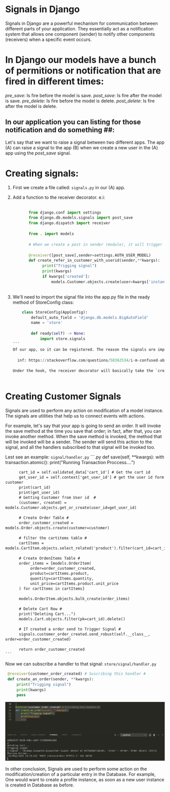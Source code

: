 # Signals in Django #
Signals in Django are a powerful mechanism for communication between different parts of your application. They essentially act as a notification system that allows one component (sender) to notify other components (receivers) when a specific event occurs.

 # In Django our models have a bunch of permitions or notification that are fired in different times:

 *pre_save*: Is fire before the model is save.
 *post_save*: Is fire after the model is save.
 *pre_delete*: Is fire before the model is delete.
 *post_delete*: Is fire after the model is delete.

 ## In our application you can listing for those notification and do something ##:
 Let's say that we want to raise a signal between two different apps. The app (A) can raise a signal to the app (B) when we create a new user in the (A) app using the *post_save* signal.

 # Creating signals: # 
   1.  First we create a file called: `signals.py` in our (A) app.
   2.  Add a function to the receiver decorator.
       e.i:
       ```.py
              
              from django.conf import settings
              from django.db.models.signals import post_save
              from django.dispatch import receiver

              from . import models

              # When we create a post in sender (module), it will trigger

              @receiver([post_save],sender=settings.AUTH_USER_MODEL)
              def create_refer_in_customer_with_userid(sender,**kwargs):
                    print("Trigging signal")
                    print(kwargs)
                    if kwargs['created']:
                        models.Customer.objects.create(user=kwargs['instance'])
            

       ```

   3. We'll need to import the signal file into the app.py file in the ready method of
      StoreConfig class:

      ```.py 
          class StoreConfig(AppConfig):
              default_auto_field = 'django.db.models.BigAutoField'
              name = 'store'

              def ready(self) -> None:
                  import store.signals
      ```  
      Of our app, so it can be registered. The reason the signals are imported here is because Django will not import the signals if you do not import those explicitly. If the signals module is not imported, then the signals are not registered on the corresponding models, and hence if you for example make changes to your User model, the signals will not be triggered.
  
        inf: https://stackoverflow.com/questions/58362534/i-m-confused-about-the-ready-function-used-inside-app-py
      
      Under the hook, the receiver decorator will basically take the `create_refer_in_customer_with_userid` function and add to it some additional parameters afther that it will add the `create_refer_in_customer_with_userid`  inside the sender, which is our model user.
 
  # Creating Customer Signals #
  Signals are used to perform any action on modification of a model instance. The signals are utilities that help us to connect events with actions. 
  
  For example, let's say that your app is going to send an order. It will invoke the save method at the time you save that order; in fact, after that, you can invoke another method. When the save method is invoked, the method that will be invoked will be a sender. The sender will send this action to the signal, and all the handlers subscribed to that signal will be invoked too. 
  
  Lest see an example:
   `signal/handler.py`
    ```.py
     def save(self, **kwargs):
        with transaction.atomic():
          print("Running Transaction Proccess....")

          cart_id = self.validated_data['cart_id'] # Get the cart id
          get_user_id = self.context['get_user_id'] # get the user id form customer 
          print(cart_id)
          print(get_user_id)
          # Getting Customer from User id  #
          (customer, created) = models.Customer.objects.get_or_create(user_id=get_user_id)
     
          # Create Order Table #
          order_customer_created = models.Order.objects.create(customer=customer)

          # filter the cartitems table #
          cartItems = models.CartItem.objects.select_related('product').filter(cart_id=cart_id)
      
          # Create OrdenItems Table # 
          order_items = [models.OrderItem(
               order=order_customer_created,
               product=cartItems.product,
               quantity=cartItems.quantity,
               unit_price=cartItems.product.unit_price
          ) for cartItems in cartItems]

          models.OrderItem.objects.bulk_create(order_items)
         
          # Delete Cart Row #
          print("Deleting Cart...")
          models.Cart.objects.filter(pk=cart_id).delete()

          # IT created a order send to Trigger Signal #
          signals.customer_order_created.send_robust(self.__class__, order=order_customer_created)
         
          return order_customer_created
    ```

   Now we can subscribe a handler to that signal:
   `store/signal/handler.py`

   ```.py 
    @receiver(customer_order_created) # Suscribing this handler #
    def create_an_order(sender, **kwargs):
        print("Trigging signal")
        print(kwargs)
        pass
   ```

   ![alt text](image.png)

 In other conclusion, Signals are used to perform some action on the modification/creation of a particular entry in the Database. For example, One would want to create a profile instance, as soon as a new user instance is created in Database as before.
  
    





